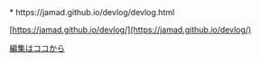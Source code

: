<link rel="stylesheet" type="text/css" href="/assets/css/styles.css">
* https://jamad.github.io/devlog/devlog.html

[https://jamad.github.io/devlog/](https://jamad.github.io/devlog/)

[編集はココから](https://github.com/jamad/jamad.github.io/edit/master/_posts/subfolder/2023-12-17-devlog.md)
